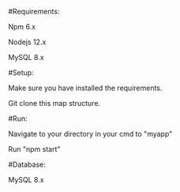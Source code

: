#Requirements:

Npm 6.x

Nodejs 12.x

MySQL 8.x

#Setup:

Make sure you have installed the requirements.

Git clone this map structure.

#Run:

Navigate to your directory in your cmd to "myapp"

Run "npm start"

#Database:

MySQL 8.x
